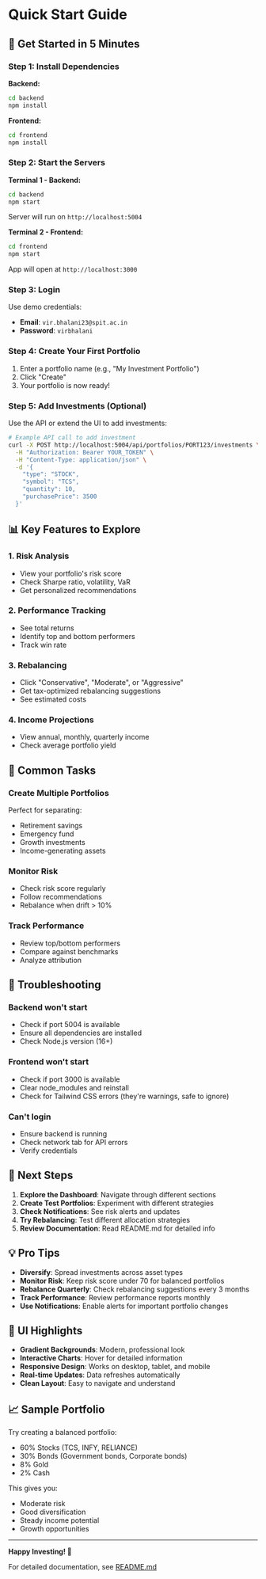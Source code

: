 # Quick Start Guide

## 🚀 Get Started in 5 Minutes

### Step 1: Install Dependencies

**Backend:**
```bash
cd backend
npm install
```

**Frontend:**
```bash
cd frontend
npm install
```

### Step 2: Start the Servers

**Terminal 1 - Backend:**
```bash
cd backend
npm start
```
Server will run on `http://localhost:5004`

**Terminal 2 - Frontend:**
```bash
cd frontend
npm start
```
App will open at `http://localhost:3000`

### Step 3: Login

Use demo credentials:
- **Email**: `vir.bhalani23@spit.ac.in`
- **Password**: `virbhalani`

### Step 4: Create Your First Portfolio

1. Enter a portfolio name (e.g., "My Investment Portfolio")
2. Click "Create"
3. Your portfolio is now ready!

### Step 5: Add Investments (Optional)

Use the API or extend the UI to add investments:

```bash
# Example API call to add investment
curl -X POST http://localhost:5004/api/portfolios/PORT123/investments \
  -H "Authorization: Bearer YOUR_TOKEN" \
  -H "Content-Type: application/json" \
  -d '{
    "type": "STOCK",
    "symbol": "TCS",
    "quantity": 10,
    "purchasePrice": 3500
  }'
```

## 📊 Key Features to Explore

### 1. Risk Analysis
- View your portfolio's risk score
- Check Sharpe ratio, volatility, VaR
- Get personalized recommendations

### 2. Performance Tracking
- See total returns
- Identify top and bottom performers
- Track win rate

### 3. Rebalancing
- Click "Conservative", "Moderate", or "Aggressive"
- Get tax-optimized rebalancing suggestions
- See estimated costs

### 4. Income Projections
- View annual, monthly, quarterly income
- Check average portfolio yield

## 🎯 Common Tasks

### Create Multiple Portfolios
Perfect for separating:
- Retirement savings
- Emergency fund
- Growth investments
- Income-generating assets

### Monitor Risk
- Check risk score regularly
- Follow recommendations
- Rebalance when drift > 10%

### Track Performance
- Review top/bottom performers
- Compare against benchmarks
- Analyze attribution

## 🔧 Troubleshooting

### Backend won't start
- Check if port 5004 is available
- Ensure all dependencies are installed
- Check Node.js version (16+)

### Frontend won't start
- Check if port 3000 is available
- Clear node_modules and reinstall
- Check for Tailwind CSS errors (they're warnings, safe to ignore)

### Can't login
- Ensure backend is running
- Check network tab for API errors
- Verify credentials

## 📱 Next Steps

1. **Explore the Dashboard**: Navigate through different sections
2. **Create Test Portfolios**: Experiment with different strategies
3. **Check Notifications**: See risk alerts and updates
4. **Try Rebalancing**: Test different allocation strategies
5. **Review Documentation**: Read README.md for detailed info

## 💡 Pro Tips

- **Diversify**: Spread investments across asset types
- **Monitor Risk**: Keep risk score under 70 for balanced portfolios
- **Rebalance Quarterly**: Check rebalancing suggestions every 3 months
- **Track Performance**: Review performance reports monthly
- **Use Notifications**: Enable alerts for important portfolio changes

## 🎨 UI Highlights

- **Gradient Backgrounds**: Modern, professional look
- **Interactive Charts**: Hover for detailed information
- **Responsive Design**: Works on desktop, tablet, and mobile
- **Real-time Updates**: Data refreshes automatically
- **Clean Layout**: Easy to navigate and understand

## 📈 Sample Portfolio

Try creating a balanced portfolio:
- 60% Stocks (TCS, INFY, RELIANCE)
- 30% Bonds (Government bonds, Corporate bonds)
- 8% Gold
- 2% Cash

This gives you:
- Moderate risk
- Good diversification
- Steady income potential
- Growth opportunities

---

**Happy Investing! 🎉**

For detailed documentation, see [README.md](./README.md)
